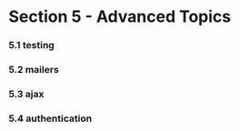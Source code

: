 # Section 5 - Advanced Topics

### 5.1 testing 

### 5.2 mailers

### 5.3 ajax 

### 5.4 authentication
